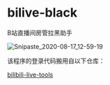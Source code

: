 # bilive-black
B站直播间房管拉黑助手

![Snipaste_2020-08-17_12-59-19](https://user-images.githubusercontent.com/8389962/90359124-98176480-e08a-11ea-94df-8fbf4ce714bb.png)

该程序的登录代码搬用自以下仓库：

[bilibili-live-tools](https://github.com/Dawnnnnnn/bilibili-live-tools)
